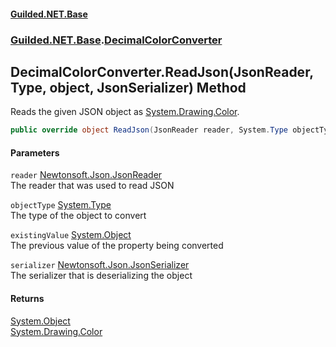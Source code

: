 #### [Guilded.NET.Base](Guilded_NET_Base.md 'Guilded.NET.Base')
### [Guilded.NET.Base](Guilded_NET_Base.md#Guilded_NET_Base 'Guilded.NET.Base').[DecimalColorConverter](DecimalColorConverter.md 'Guilded.NET.Base.DecimalColorConverter')
## DecimalColorConverter.ReadJson(JsonReader, Type, object, JsonSerializer) Method
Reads the given JSON object as [System.Drawing.Color](https://docs.microsoft.com/en-us/dotnet/api/System.Drawing.Color 'System.Drawing.Color').  
```csharp
public override object ReadJson(JsonReader reader, System.Type objectType, object existingValue, JsonSerializer serializer);
```
#### Parameters
<a name='Guilded_NET_Base_DecimalColorConverter_ReadJson(JsonReader_System_Type_object_JsonSerializer)_reader'></a>
`reader` [Newtonsoft.Json.JsonReader](https://docs.microsoft.com/en-us/dotnet/api/Newtonsoft.Json.JsonReader 'Newtonsoft.Json.JsonReader')  
The reader that was used to read JSON
  
<a name='Guilded_NET_Base_DecimalColorConverter_ReadJson(JsonReader_System_Type_object_JsonSerializer)_objectType'></a>
`objectType` [System.Type](https://docs.microsoft.com/en-us/dotnet/api/System.Type 'System.Type')  
The type of the object to convert
  
<a name='Guilded_NET_Base_DecimalColorConverter_ReadJson(JsonReader_System_Type_object_JsonSerializer)_existingValue'></a>
`existingValue` [System.Object](https://docs.microsoft.com/en-us/dotnet/api/System.Object 'System.Object')  
The previous value of the property being converted
  
<a name='Guilded_NET_Base_DecimalColorConverter_ReadJson(JsonReader_System_Type_object_JsonSerializer)_serializer'></a>
`serializer` [Newtonsoft.Json.JsonSerializer](https://docs.microsoft.com/en-us/dotnet/api/Newtonsoft.Json.JsonSerializer 'Newtonsoft.Json.JsonSerializer')  
The serializer that is deserializing the object
  
#### Returns
[System.Object](https://docs.microsoft.com/en-us/dotnet/api/System.Object 'System.Object')  
[System.Drawing.Color](https://docs.microsoft.com/en-us/dotnet/api/System.Drawing.Color 'System.Drawing.Color')
